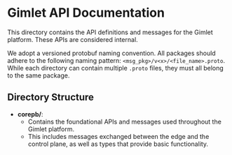 # Gimlet API Documentation

This directory contains the API definitions and messages for the Gimlet platform. These APIs are considered internal.

We adopt a versioned protobuf naming convention. All packages should adhere to the following naming pattern: `<msg_pkg>/v<x>/<file_name>.proto`.
While each directory can contain multiple `.proto` files, they must all belong to the same package.

## Directory Structure

- **corepb/**:
  - Contains the foundational APIs and messages used throughout the Gimlet platform.
  - This includes messages exchanged between the edge and the control plane, as well as types that provide basic functionality.

